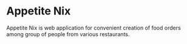 Appetite Nix
============

Appetite Nix is web application for convenient creation of food orders among group of people from various restaurants.
